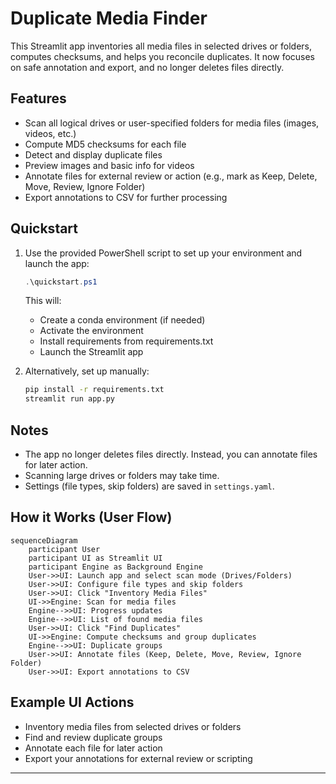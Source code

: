 # Duplicate Media Finder

This Streamlit app inventories all media files in selected drives or folders, computes checksums, and helps you reconcile duplicates. It now focuses on safe annotation and export, and no longer deletes files directly.

## Features
- Scan all logical drives or user-specified folders for media files (images, videos, etc.)
- Compute MD5 checksums for each file
- Detect and display duplicate files
- Preview images and basic info for videos
- Annotate files for external review or action (e.g., mark as Keep, Delete, Move, Review, Ignore Folder)
- Export annotations to CSV for further processing

## Quickstart

1. Use the provided PowerShell script to set up your environment and launch the app:
   ```powershell
   .\quickstart.ps1
   ```
   This will:
   - Create a conda environment (if needed)
   - Activate the environment
   - Install requirements from requirements.txt
   - Launch the Streamlit app

2. Alternatively, set up manually:
   ```sh
   pip install -r requirements.txt
   streamlit run app.py
   ```

## Notes
- The app no longer deletes files directly. Instead, you can annotate files for later action.
- Scanning large drives or folders may take time.
- Settings (file types, skip folders) are saved in `settings.yaml`.

## How it Works (User Flow)

```mermaid
sequenceDiagram
    participant User
    participant UI as Streamlit UI
    participant Engine as Background Engine
    User->>UI: Launch app and select scan mode (Drives/Folders)
    User->>UI: Configure file types and skip folders
    User->>UI: Click "Inventory Media Files"
    UI->>Engine: Scan for media files
    Engine-->>UI: Progress updates
    Engine-->>UI: List of found media files
    User->>UI: Click "Find Duplicates"
    UI->>Engine: Compute checksums and group duplicates
    Engine-->>UI: Duplicate groups
    User->>UI: Annotate files (Keep, Delete, Move, Review, Ignore Folder)
    User->>UI: Export annotations to CSV
```

## Example UI Actions

- Inventory media files from selected drives or folders
- Find and review duplicate groups
- Annotate each file for later action
- Export your annotations for external review or scripting

---
